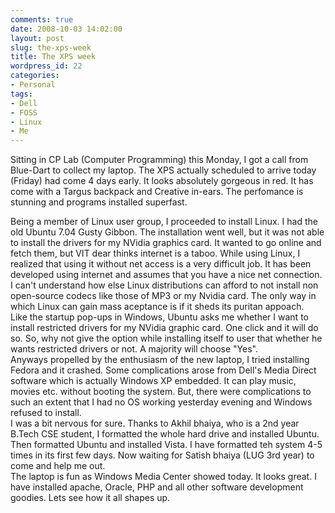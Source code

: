 ```yaml
---
comments: true
date: 2008-10-03 14:02:00
layout: post
slug: the-xps-week
title: The XPS week
wordpress_id: 22
categories:
- Personal
tags:
- Dell
- FOSS
- Linux
- Me
---
```


Sitting in CP Lab (Computer Programming) this Monday, I got a call from Blue-Dart to collect my laptop. The XPS actually scheduled to arrive today (Friday) had come 4 days early. It looks absolutely gorgeous in red. It has come with a Targus backpack and Creative in-ears. The perfomance is stunning and programs installed superfast.   
  
Being a member of Linux user group, I proceeded to install Linux. I had the old Ubuntu 7.04 Gusty Gibbon. The installation went well, but it was not able to install the drivers for my NVidia graphics card. It wanted to go online and fetch them, but VIT dear thinks internet is a taboo. While using Linux, I realized that using it without net access is a very difficult job. It has been developed using internet and assumes that you have a nice net connection. I can't understand how else Linux distributions can afford to not install non open-source codecs like those of MP3 or my Nvidia card. The only way in which Linux can gain mass aceptance is if it sheds its puritan appoach.   
Like the startup pop-ups in Windows, Ubuntu asks me whether I want to install restricted drivers for my NVidia graphic card. One click and it will do so. So, why not give the option while installing itself to user that whether he wants restricted drivers or not. A majority will choose "Yes".   
Anyways propelled by the enthusiasm of the new laptop, I tried installing Fedora and it crashed. Some complications arose from Dell's Media Direct software which is actually Windows XP embedded. It can play music, movies etc. without booting the system. But, there were complications to such an extent that I had no OS working yesterday evening and Windows refused to install.  
I was a bit nervous for sure. Thanks to Akhil bhaiya, who is a 2nd year B.Tech CSE student, I formatted the whole hard drive and installed Ubuntu. Then formatted Ubuntu and installed Vista. I have formatted teh system 4-5 times in its first few days. Now waiting for Satish bhaiya (LUG 3rd year) to come and help me out.  
The laptop is fun as Windows Media Center showed today. It looks great.  I have installed apache, Oracle, PHP and all other software development goodies. Lets see how it all shapes up.
